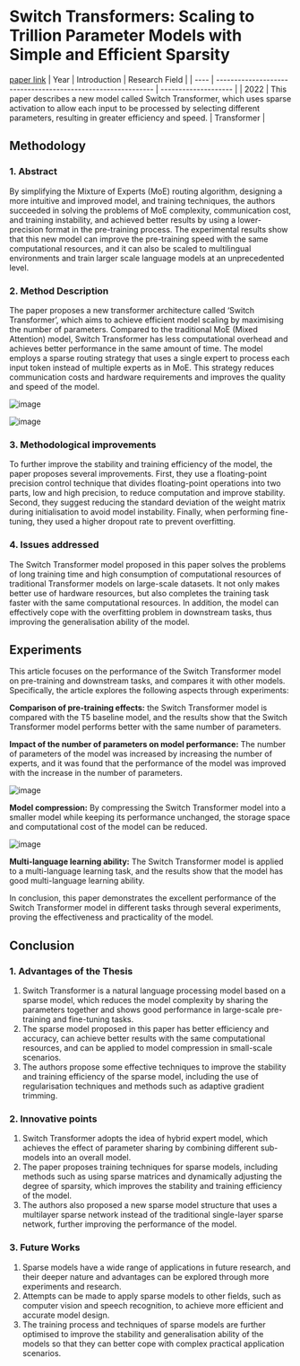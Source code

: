 # Switch Transformers: Scaling to Trillion Parameter Models with Simple and Efficient Sparsity
[paper link](https://arxiv.org/pdf/2101.03961) 
| Year | Introduction                                                         | Research Field                 |
| ---- | ------------------------------------------------------------ | -------------------- |
| 2022 | This paper describes a new model called Switch Transformer, which uses sparse activation to allow each input to be processed by selecting different parameters, resulting in greater efficiency and speed.         | Transformer          |

## Methodology

### 1. Abstract
By simplifying the Mixture of Experts (MoE) routing algorithm, designing a more intuitive and improved model, and training techniques, the authors succeeded in solving the problems of MoE complexity, communication cost, and training instability, and achieved better results by using a lower-precision format in the pre-training process. The experimental results show that this new model can improve the pre-training speed with the same computational resources, and it can also be scaled to multilingual environments and train larger scale language models at an unprecedented level.

### 2. Method Description 
The paper proposes a new transformer architecture called ‘Switch Transformer’, which aims to achieve efficient model scaling by maximising the number of parameters. Compared to the traditional MoE (Mixed Attention) model, Switch Transformer has less computational overhead and achieves better performance in the same amount of time. The model employs a sparse routing strategy that uses a single expert to process each input token instead of multiple experts as in MoE. This strategy reduces communication costs and hardware requirements and improves the quality and speed of the model.

![image](https://github.com/user-attachments/assets/9ae32aa1-4e4e-40af-bf8e-7c219629af6c)

![image](https://github.com/user-attachments/assets/6296a326-5662-4964-8be2-66388c19b96b)

### 3. Methodological improvements
To further improve the stability and training efficiency of the model, the paper proposes several improvements. First, they use a floating-point precision control technique that divides floating-point operations into two parts, low and high precision, to reduce computation and improve stability. Second, they suggest reducing the standard deviation of the weight matrix during initialisation to avoid model instability. Finally, when performing fine-tuning, they used a higher dropout rate to prevent overfitting.

### 4. Issues addressed 
The Switch Transformer model proposed in this paper solves the problems of long training time and high consumption of computational resources of traditional Transformer models on large-scale datasets. It not only makes better use of hardware resources, but also completes the training task faster with the same computational resources. In addition, the model can effectively cope with the overfitting problem in downstream tasks, thus improving the generalisation ability of the model.

## Experiments
This article focuses on the performance of the Switch Transformer model on pre-training and downstream tasks, and compares it with other models. Specifically, the article explores the following aspects through experiments:

**Comparison of pre-training effects:** the Switch Transformer model is compared with the T5 baseline model, and the results show that the Switch Transformer model performs better with the same number of parameters.

**Impact of the number of parameters on model performance:** The number of parameters of the model was increased by increasing the number of experts, and it was found that the performance of the model was improved with the increase in the number of parameters.

![image](https://github.com/user-attachments/assets/2be2d600-673e-4825-9eb5-6da9bf9673be)

**Model compression:** By compressing the Switch Transformer model into a smaller model while keeping its performance unchanged, the storage space and computational cost of the model can be reduced.

![image](https://github.com/user-attachments/assets/b0d6b1da-4a96-4d4e-b30b-f8e3a3a4ab85)

**Multi-language learning ability:** The Switch Transformer model is applied to a multi-language learning task, and the results show that the model has good multi-language learning ability.

In conclusion, this paper demonstrates the excellent performance of the Switch Transformer model in different tasks through several experiments, proving the effectiveness and practicality of the model.
 
## Conclusion

### 1. Advantages of the Thesis
  1. Switch Transformer is a natural language processing model based on a sparse model, which reduces the model complexity by sharing the parameters together and shows good performance in large-scale pre-training and fine-tuning tasks.
  2. The sparse model proposed in this paper has better efficiency and accuracy, can achieve better results with the same computational resources, and can be applied to model compression in small-scale scenarios.
  3. The authors propose some effective techniques to improve the stability and training efficiency of the sparse model, including the use of regularisation techniques and methods such as adaptive gradient trimming.

### 2. Innovative points
  1. Switch Transformer adopts the idea of hybrid expert model, which achieves the effect of parameter sharing by combining different sub-models into an overall model.
  2. The paper proposes training techniques for sparse models, including methods such as using sparse matrices and dynamically adjusting the degree of sparsity, which improves the stability and training efficiency of the model.
  3. The authors also proposed a new sparse model structure that uses a multilayer sparse network instead of the traditional single-layer sparse network, further improving the performance of the model. 

### 3. Future Works
  1. Sparse models have a wide range of applications in future research, and their deeper nature and advantages can be explored through more experiments and research.
  2. Attempts can be made to apply sparse models to other fields, such as computer vision and speech recognition, to achieve more efficient and accurate model design.
  3. The training process and techniques of sparse models are further optimised to improve the stability and generalisation ability of the models so that they can better cope with complex practical application scenarios.

